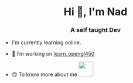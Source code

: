 <h1 align="center">Hi 👋, I'm Nad</h1>
<h3 align="center">A self taught Dev</h3>

- I'm currently learning online.

- 🔭 I’m working on [learn_opengl450](https://github.com/spoutnik911/learn_opengl450)

- 🙃 To know more about me [<img src="https://nadnone.ch/res/logo_nf.png" width="40" height="40"> ](https://nadnone.ch/)
